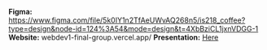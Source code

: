 **Figma:** https://www.figma.com/file/5k0IY1n2TfAeUWvAQ268n5/is218_coffee?type=design&node-id=124%3A54&mode=design&t=4XbBziCL1jxnVDGG-1
**Website:** webdev1-final-group.vercel.app/
**Presentation:** [Here](./public/final-presentation_paHcH0MC.mp4)